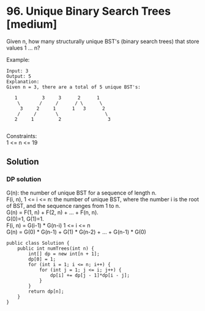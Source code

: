 # 96. Unique Binary Search Trees [medium]     
Given n, how many structurally unique BST's (binary search trees) that store values 1 ... n?    

Example:    
```
Input: 3
Output: 5
Explanation:
Given n = 3, there are a total of 5 unique BST's:

   1         3     3      2      1
    \       /     /      / \      \
     3     2     1      1   3      2
    /     /       \                 \
   2     1         2                 3
 
```
Constraints:    
1 <= n <= 19    

## Solution     
### DP solution     
G(n): the number of unique BST for a sequence of length n.    
F(i, n), 1 <= i <= n: the number of unique BST, where the number i is the root of BST, and the sequence ranges from 1 to n.     
G(n) = F(1, n) + F(2, n) + ... + F(n, n).      
G(0)=1, G(1)=1.      
F(i, n) = G(i-1) * G(n-i)	1 <= i <= n      
G(n) = G(0) * G(n-1) + G(1) * G(n-2) + … + G(n-1) * G(0)       

```
public class Solution {
    public int numTrees(int n) {
        int[] dp = new int[n + 1];
        dp[0] = 1;
        for (int i = 1; i <= n; i++) {
            for (int j = 1; j <= i; j++) {
                dp[i] += dp[j - 1]*dp[i - j];
            }
        }
        return dp[n];
    }
}
```

